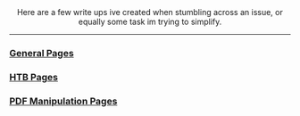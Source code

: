 
<center>Here are a few write ups ive created when stumbling across an issue, or equally some task im trying to simplify.</center>

---

### [General Pages](https://wanatry.github.io/general/)

### [HTB Pages](https://wanatry.github.io/HTB/)

### [PDF Manipulation Pages](https://wanatry.github.io/PDF/)
